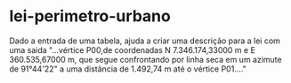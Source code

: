 # lei-perimetro-urbano
Dado a entrada de uma tabela, ajuda a criar uma descrição para a lei  com uma saida 
"...vértice P00,de coordenadas N 7.346.174,33000 m e E 360.535,67000 m, que segue confrontando por linha seca em um azimute de 91°44'22" a uma distância de 1.492,74 m até o vértice P01...."
